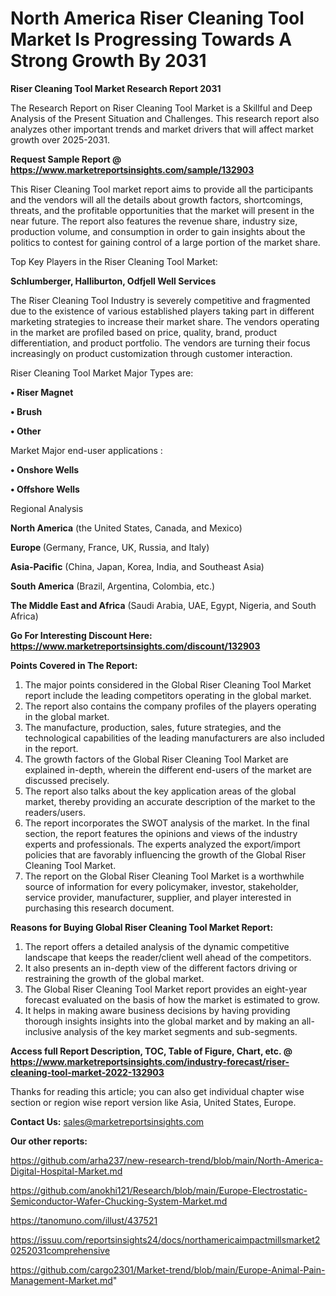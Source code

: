 # North America Riser Cleaning Tool Market Is Progressing Towards A Strong Growth By 2031

<strong>Riser Cleaning Tool Market Research Report 2031</strong>

The Research Report on Riser Cleaning Tool Market is a Skillful and Deep Analysis of the Present Situation and Challenges. This research report also analyzes other important trends and market drivers that will affect market growth over 2025-2031.

<strong>Request Sample Report @ <a href=https://www.marketreportsinsights.com/sample/132903>https://www.marketreportsinsights.com/sample/132903</a></strong>

This Riser Cleaning Tool market report aims to provide all the participants and the vendors will all the details about growth factors, shortcomings, threats, and the profitable opportunities that the market will present in the near future. The report also features the revenue share, industry size, production volume, and consumption in order to gain insights about the politics to contest for gaining control of a large portion of the market share.

Top Key Players in the Riser Cleaning Tool Market:

<strong>Schlumberger, Halliburton, Odfjell Well Services</strong>

The Riser Cleaning Tool Industry is severely competitive and fragmented due to the existence of various established players taking part in different marketing strategies to increase their market share. The vendors operating in the market are profiled based on price, quality, brand, product differentiation, and product portfolio. The vendors are turning their focus increasingly on product customization through customer interaction.

Riser Cleaning Tool Market Major Types are:

<strong>• Riser Magnet

• Brush

• Other</strong>

Market Major end-user applications :

<strong>• Onshore Wells

• Offshore Wells</strong>

Regional Analysis

</u><strong><b>North America</b></strong> (the United States, Canada, and Mexico)

<strong><b>Europe </b></strong>(Germany, France, UK, Russia, and Italy)

<strong><b>Asia-Pacific</b></strong> (China, Japan, Korea, India, and Southeast Asia)

<strong><b>South America</b></strong> (Brazil, Argentina, Colombia, etc.)

<strong><b>The Middle East and Africa</b></strong> (Saudi Arabia, UAE, Egypt, Nigeria, and South Africa)

<strong>Go For Interesting Discount Here: <a href=https://www.marketreportsinsights.com/discount/132903>https://www.marketreportsinsights.com/discount/132903</a></strong>

<strong>Points Covered in The Report:</strong>
<ol>
  <li>The major points considered in the Global Riser Cleaning Tool Market report include the leading competitors operating in the global market.</li>
  <li>The report also contains the company profiles of the players operating in the global market.</li>
  <li>The manufacture, production, sales, future strategies, and the technological capabilities of the leading manufacturers are also included in the report.</li>
  <li>The growth factors of the Global Riser Cleaning Tool Market are explained in-depth, wherein the different end-users of the market are discussed precisely.</li>
  <li>The report also talks about the key application areas of the global market, thereby providing an accurate description of the market to the readers/users.</li>
  <li>The report incorporates the SWOT analysis of the market. In the final section, the report features the opinions and views of the industry experts and professionals. The experts analyzed the export/import policies that are favorably influencing the growth of the Global Riser Cleaning Tool Market.</li>
  <li>The report on the Global Riser Cleaning Tool Market is a worthwhile source of information for every policymaker, investor, stakeholder, service provider, manufacturer, supplier, and player interested in purchasing this research document.</li>
</ol>
<strong>Reasons for Buying Global Riser Cleaning Tool Market Report:</strong>

<ol>
  <li>The report offers a detailed analysis of the dynamic competitive landscape that keeps the reader/client well ahead of the competitors.</li>
  <li>It also presents an in-depth view of the different factors driving or restraining the growth of the global market.</li>
  <li>The Global Riser Cleaning Tool Market report provides an eight-year forecast evaluated on the basis of how the market is estimated to grow.</li>
  <li>It helps in making aware business decisions by having providing thorough insights insights into the global market and by making an all-inclusive analysis of the key market segments and sub-segments.</li>
</ol>
<strong>Access full Report Description, TOC, Table of Figure, Chart, etc. @ <a href=https://www.marketreportsinsights.com/industry-forecast/riser-cleaning-tool-market-2022-132903>https://www.marketreportsinsights.com/industry-forecast/riser-cleaning-tool-market-2022-132903</a></strong>


Thanks for reading this article; you can also get individual chapter wise section or region wise report version like Asia, United States, Europe.

<strong>Contact Us:</strong>
sales@marketreportsinsights.com

<strong>Our other reports:</strong>

<a href=https://github.com/arha237/new-research-trend/blob/main/North-America-Digital-Hospital-Market.md>https://github.com/arha237/new-research-trend/blob/main/North-America-Digital-Hospital-Market.md</a>

<a href=https://github.com/anokhi121/Research/blob/main/Europe-Electrostatic-Semiconductor-Wafer-Chucking-System-Market.md>https://github.com/anokhi121/Research/blob/main/Europe-Electrostatic-Semiconductor-Wafer-Chucking-System-Market.md</a>

<a href=https://tanomuno.com/illust/437521>https://tanomuno.com/illust/437521</a>

<a href=https://issuu.com/reportsinsights24/docs/northamericaimpactmillsmarket20252031comprehensive>https://issuu.com/reportsinsights24/docs/northamericaimpactmillsmarket20252031comprehensive</a>

<a href=https://github.com/cargo2301/Market-trend/blob/main/Europe-Animal-Pain-Management-Market.md>https://github.com/cargo2301/Market-trend/blob/main/Europe-Animal-Pain-Management-Market.md</a>"
